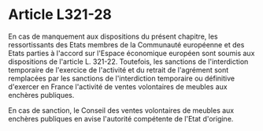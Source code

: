 # Article L321-28

En cas de manquement aux dispositions du présent chapitre, les ressortissants des Etats membres de la Communauté européenne et des Etats parties à l'accord sur l'Espace économique européen sont soumis aux dispositions de l'article L. 321-22. Toutefois, les sanctions de l'interdiction temporaire de l'exercice de l'activité et du retrait de l'agrément sont remplacées par les sanctions de l'interdiction temporaire ou définitive d'exercer en France l'activité de ventes volontaires de meubles aux enchères publiques.

En cas de sanction, le Conseil des ventes volontaires de meubles aux enchères publiques en avise l'autorité compétente de l'Etat d'origine.
